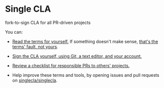 # Single CLA

fork-to-sign CLA for all PR-driven projects

You can:

- [Read the terms for yourself.](./cla.md)  If something doesn't make sense, [that's the terms' fault, not yours](https://flippedform.com).

- [Sign the CLA yourself, using Git, a text editor, and your account.](./howto.md)

- [Review a checklist for responsible PRs to others' projects.](./pr-checklist.md)

- Help improve these terms and tools, by opening issues and pull requests on [singlecla/singlecla](https://github.com/singlecla/singlecla).
